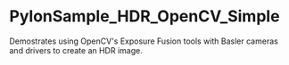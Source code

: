 # PylonSample_HDR_OpenCV_Simple
Demostrates using OpenCV's Exposure Fusion tools with Basler cameras and drivers to create an HDR image.
